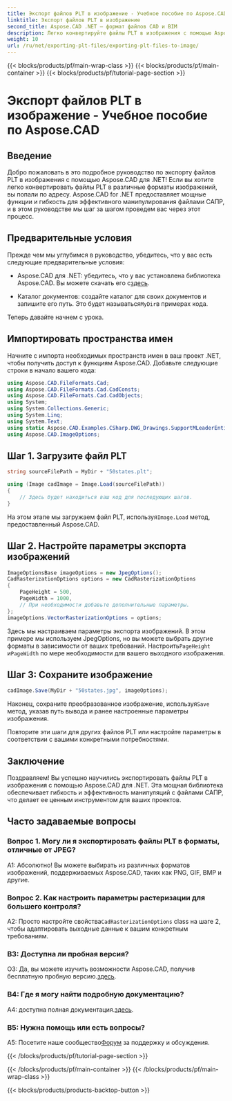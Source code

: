 ```yaml
---
title: Экспорт файлов PLT в изображение - Учебное пособие по Aspose.CAD
linktitle: Экспорт файлов PLT в изображение
second_title: Aspose.CAD .NET — формат файлов CAD и BIM
description: Легко конвертируйте файлы PLT в изображения с помощью Aspose.CAD для .NET. Изучите гибкие возможности и полную интеграцию для ваших потребностей в манипуляциях с файлами САПР.
weight: 10
url: /ru/net/exporting-plt-files/exporting-plt-files-to-image/
---
```


{{< blocks/products/pf/main-wrap-class >}}
{{< blocks/products/pf/main-container >}}
{{< blocks/products/pf/tutorial-page-section >}}

# Экспорт файлов PLT в изображение - Учебное пособие по Aspose.CAD

## Введение

Добро пожаловать в это подробное руководство по экспорту файлов PLT в изображения с помощью Aspose.CAD для .NET! Если вы хотите легко конвертировать файлы PLT в различные форматы изображений, вы попали по адресу. Aspose.CAD for .NET предоставляет мощные функции и гибкость для эффективного манипулирования файлами САПР, и в этом руководстве мы шаг за шагом проведем вас через этот процесс.

## Предварительные условия

Прежде чем мы углубимся в руководство, убедитесь, что у вас есть следующие предварительные условия:

-  Aspose.CAD для .NET: убедитесь, что у вас установлена библиотека Aspose.CAD. Вы можете скачать его с[здесь](https://releases.aspose.com/cad/net/).

-  Каталог документов: создайте каталог для своих документов и запишите его путь. Это будет называться`MyDir`в примерах кода.

Теперь давайте начнем с урока.

## Импортировать пространства имен

Начните с импорта необходимых пространств имен в ваш проект .NET, чтобы получить доступ к функциям Aspose.CAD. Добавьте следующие строки в начало вашего кода:

```csharp
using Aspose.CAD.FileFormats.Cad;
using Aspose.CAD.FileFormats.Cad.CadConsts;
using Aspose.CAD.FileFormats.Cad.CadObjects;
using System;
using System.Collections.Generic;
using System.Linq;
using System.Text;
using static Aspose.CAD.Examples.CSharp.DWG_Drawings.SupportMLeaderEntityForDWGFormat;
using Aspose.CAD.ImageOptions;
```

## Шаг 1. Загрузите файл PLT

```csharp
string sourceFilePath = MyDir + "50states.plt";

using (Image cadImage = Image.Load(sourceFilePath))
{
    // Здесь будет находиться ваш код для последующих шагов.
}
```

 На этом этапе мы загружаем файл PLT, используя`Image.Load` метод, предоставленный Aspose.CAD.

## Шаг 2. Настройте параметры экспорта изображений

```csharp
ImageOptionsBase imageOptions = new JpegOptions();
CadRasterizationOptions options = new CadRasterizationOptions
{
    PageHeight = 500,
    PageWidth = 1000,
    // При необходимости добавьте дополнительные параметры.
};
imageOptions.VectorRasterizationOptions = options;
```

 Здесь мы настраиваем параметры экспорта изображений. В этом примере мы используем JpegOptions, но вы можете выбрать другие форматы в зависимости от ваших требований. Настроить`PageHeight` и`PageWidth` по мере необходимости для вашего выходного изображения.

## Шаг 3: Сохраните изображение

```csharp
cadImage.Save(MyDir + "50states.jpg", imageOptions);
```

 Наконец, сохраните преобразованное изображение, используя`Save` метод, указав путь вывода и ранее настроенные параметры изображения.

Повторите эти шаги для других файлов PLT или настройте параметры в соответствии с вашими конкретными потребностями.

## Заключение

Поздравляем! Вы успешно научились экспортировать файлы PLT в изображения с помощью Aspose.CAD для .NET. Эта мощная библиотека обеспечивает гибкость и эффективность манипуляций с файлами САПР, что делает ее ценным инструментом для ваших проектов.

## Часто задаваемые вопросы

### Вопрос 1. Могу ли я экспортировать файлы PLT в форматы, отличные от JPEG?

А1: Абсолютно! Вы можете выбирать из различных форматов изображений, поддерживаемых Aspose.CAD, таких как PNG, GIF, BMP и другие.

### Вопрос 2. Как настроить параметры растеризации для большего контроля?

 A2: Просто настройте свойства`CadRasterizationOptions` class на шаге 2, чтобы адаптировать выходные данные к вашим конкретным требованиям.

### В3: Доступна ли пробная версия?

 О3: Да, вы можете изучить возможности Aspose.CAD, получив бесплатную пробную версию.[здесь](https://releases.aspose.com/).

### В4: Где я могу найти подробную документацию?

 A4: доступна полная документация.[здесь](https://reference.aspose.com/cad/net/).

### В5: Нужна помощь или есть вопросы?

 A5: Посетите наше сообщество[Форум](https://forum.aspose.com/c/cad/19) за поддержку и обсуждения.

{{< /blocks/products/pf/tutorial-page-section >}}

{{< /blocks/products/pf/main-container >}}
{{< /blocks/products/pf/main-wrap-class >}}

{{< blocks/products/products-backtop-button >}}
